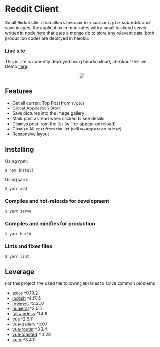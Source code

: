 # Reddit Client

Small Reddit client that allows the user to visualize `r/pics` subreddit and save images, the application comunicates with a small backend server written in node [here](https://github.com/YofretRios/reddit-api) that uses a mongo db to store any relevant data, both production codes are deployed in heroku.

### Live site

This is site is currently deployed using heorku cloud, checkout the live Demo [here](https://reddit-tops.herokuapp.com/).

<p align="center">
    <img src="https://github.com/YofretRios/assets/blob/master/test-recording-2.gif">
</p>

## Features
- Get all current Top Post from `r/pics`
- Global Application Store
- Save pictures into the image gallery
- Mark post as read when clicked to see details
- Dismiss post from the list (will re-appear on reload)
- Dismiss All post from the list (will re-appear on reload)
- Responsive layout

## Installing
Using npm:

```bash
$ npm install
```

Using yarn:

```bash
$ yarn add
```

### Compiles and hot-reloads for development
```bash
$ yarn serve
```

### Compiles and minifies for production
```bash
$ yarn build
```

### Lints and fixes files
```bash
$ yarn lint
```

## Leverage
For this project I've used the following libraries to solve common problems

- [axios](https://github.com/axios/axios) ^0.19.2
- [lodash](https://lodash.com/) ^4.17.15
- [moment](https://momentjs.com/) ^2.27.0
- [numeral](http://numeraljs.com/) ^2.0.6
- [tailwindcss](https://tailwindcss.com/) ^1.4.6
- [vue](https://vuejs.org/) ^2.6.11
- [vue-gallery](https://github.com/RobinCK/vue-gallery) ^2.0.1
- [vue-router](https://router.vuejs.org/) ^3.3.4
- [vue-toasted](https://github.com/shakee93/vue-toasted#readme) ^1.1.28
- [vuex](https://vuex.vuejs.org/) ^3.4.0
